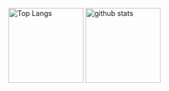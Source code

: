 <p align="left"> 
  <img alt="Top Langs" height="150px" src="https://github-readme-stats.vercel.app/api?username=is0383kk&count_private=true&theme=dracula&show_icons=true" />
  <img alt="github stats" height="150px" src="https://github-readme-stats.vercel.app/api/top-langs/?username=is0383kk&theme=dracula&layout=compact"  />
</p>
